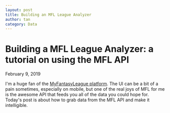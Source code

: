 ```yaml
---
layout: post
title: Building an MFL League Analyzer
author: tan
category: Data
---
```


# Building a MFL League Analyzer: a tutorial on using the MFL API

February 9, 2019

I'm a huge fan of the [MyFantasyLeague platform](http://www.myfantasyleague.com). The UI can be a bit of a pain sometimes, especially on mobile, but one of the real joys of MFL for me is the awesome API that feeds you all of the data you could hope for. Today's post is about how to grab data from the MFL API and make it intelligible. 